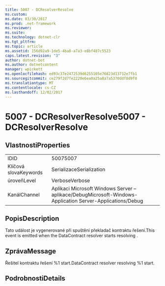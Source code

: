 ```yaml
---
title: 5007 - DCResolverResolve
ms.custom: 
ms.date: 03/30/2017
ms.prod: .net-framework
ms.reviewer: 
ms.suite: 
ms.technology: dotnet-clr
ms.tgt_pltfrm: 
ms.topic: article
ms.assetid: 156d92a9-1de5-4ba8-a7a3-e8bf487c5523
caps.latest.revision: "3"
author: dotnet-bot
ms.author: dotnetcontent
manager: wpickett
ms.openlocfilehash: ed93c37e2472539d6255105e76823d13712e7fb1
ms.sourcegitcommit: ce279f2d7fe2220e6ea0a25a8a7a5370ddf8d9f0
ms.translationtype: MT
ms.contentlocale: cs-CZ
ms.lasthandoff: 12/02/2017
---
```

# <a name="5007---dcresolverresolve"></a><span data-ttu-id="7d09b-102">5007 - DCResolverResolve</span><span class="sxs-lookup"><span data-stu-id="7d09b-102">5007 - DCResolverResolve</span></span>
## <a name="properties"></a><span data-ttu-id="7d09b-103">Vlastnosti</span><span class="sxs-lookup"><span data-stu-id="7d09b-103">Properties</span></span>  
  
|||  
|-|-|  
|<span data-ttu-id="7d09b-104">ID</span><span class="sxs-lookup"><span data-stu-id="7d09b-104">ID</span></span>|<span data-ttu-id="7d09b-105">5007</span><span class="sxs-lookup"><span data-stu-id="7d09b-105">5007</span></span>|  
|<span data-ttu-id="7d09b-106">Klíčová slova</span><span class="sxs-lookup"><span data-stu-id="7d09b-106">Keywords</span></span>|<span data-ttu-id="7d09b-107">Serializace</span><span class="sxs-lookup"><span data-stu-id="7d09b-107">Serialization</span></span>|  
|<span data-ttu-id="7d09b-108">úroveň</span><span class="sxs-lookup"><span data-stu-id="7d09b-108">Level</span></span>|<span data-ttu-id="7d09b-109">Verbose</span><span class="sxs-lookup"><span data-stu-id="7d09b-109">Verbose</span></span>|  
|<span data-ttu-id="7d09b-110">Kanál</span><span class="sxs-lookup"><span data-stu-id="7d09b-110">Channel</span></span>|<span data-ttu-id="7d09b-111">Aplikaci Microsoft Windows Server – aplikace/Debug</span><span class="sxs-lookup"><span data-stu-id="7d09b-111">Microsoft-Windows-Application Server-Applications/Debug</span></span>|  
  
## <a name="description"></a><span data-ttu-id="7d09b-112">Popis</span><span class="sxs-lookup"><span data-stu-id="7d09b-112">Description</span></span>  
 <span data-ttu-id="7d09b-113">Tato událost je vygenerované při spuštění překladač kontraktu řešení.</span><span class="sxs-lookup"><span data-stu-id="7d09b-113">This event is emitted when the DataContract resolver starts resolving .</span></span>  
  
## <a name="message"></a><span data-ttu-id="7d09b-114">Zpráva</span><span class="sxs-lookup"><span data-stu-id="7d09b-114">Message</span></span>  
 <span data-ttu-id="7d09b-115">Řešitel kontraktu řešení %1 start.</span><span class="sxs-lookup"><span data-stu-id="7d09b-115">DataContract resolver resolving %1 start.</span></span>  
  
## <a name="details"></a><span data-ttu-id="7d09b-116">Podrobnosti</span><span class="sxs-lookup"><span data-stu-id="7d09b-116">Details</span></span>
